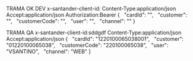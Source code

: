 TRAMA OK DEV
x-santander-client-id:<string>
Content-Type:application/json
Accept:application/json
Authorization:Bearer <token>
{
  "cardId": "<string>",
  "customer": "<string>",
  "customerCode": "<string>",
  "user": "<string>",
  "channel": "<string>"
}

TRAMA QA
x-santander-client-id:sddgdf
Content-Type:application/json
Accept:application/json
{
  "cardId": "1220100065038001",
  "customer": "01220100065038",
  "customerCode": "220100065038",
  "user": "VSANTINO",
  "channel": "WEB"
}